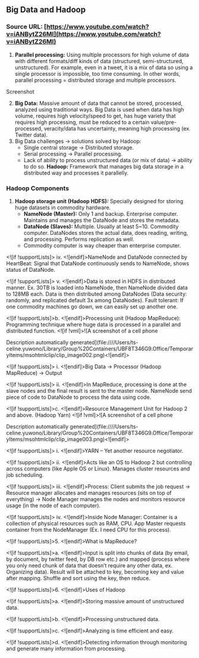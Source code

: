 ## Big Data and Hadoop

### Source URL: [https://www.youtube.com/watch?v=iANBytZ26MI](https://www.youtube.com/watch?v=iANBytZ26MI)

1. **Parallel processing:** Using multiple processors for high volume of data with different formats/diff kinds of data (structured, semi-structured, unstructured). For example, even in a tweet, it is a mix of data so using a single processor is impossible, too time consuming. In other words, parallel processing = distributed storage and multiple processors. 

Screenshot

2.  **Big Data:** Massive amount of data that cannot be stored, processed, analyzed using traditional ways. Big Data is used when data has high volume, requires high velocity/speed to get, has huge variety that requires high processing, must be reduced to a certain value/pre-processed, veracity/data has uncertainty, meaning high processing (ex. Twitter data).
3. Big Data challenges -> solutions solved by Hadoop:
	- Single central storage -> Distributed storage.
	- Serial processing -> Parallel processing.
	- Lack of ability to process unstructured data (or mix of data) -> ability to do so.
 **Hadoop:** Framework that manages big data storage in a distributed way and processes it parallelly. 

### Hadoop Components
1. **Hadoop storage unit (Hadoop HDFS):** Specially designed for storing huge datasets in commodity hardware.
	- **NameNode (Master):** Only 1 and backup. Enterprise computer. Maintains and manages the DataNode and stores the metadata.
	- **DataNode (Slaves):** Multiple. Usually at least 5~10. Commodity computer. DataNodes stores the actual data, does reading, writing, and processing. Performs replication as well.
	- Commodity computer is way cheaper than enterprise computer.

<![if !supportLists]> iv. <![endif]>NameNode and DataNode connected by HeartBeat: Signal that DataNode continuously sends to NameNode, shows status of DataNode.

<![if !supportLists]> v. <![endif]>Data is stored in HDFS in distributed manner. Ex. 30TB is loaded into NameNode, then NameNode divided data to 128MB each. Data is then distributed among DataNodes (Data security: randomly, and replicated default 3x among DataNodes). Fault tolerant: If one commodity machines go down, we can easily set up another one.

<![if !supportLists]>b. <![endif]>Processing unit (Hadoop MapReduce): Programming technique where huge data is processed in a parallel and distributed function. <![if !vml]>![A screenshot of a cell phone

Description automatically generated](file:////Users/ts-celine.yuwono/Library/Group%20Containers/UBF8T346G9.Office/TemporaryItems/msohtmlclip/clip_image002.png)<![endif]>

<![if !supportLists]> i. <![endif]>Big Data -> Processor (Hadoop MapReduce) -> Output

<![if !supportLists]> ii. <![endif]>In MapReduce, processing is done at the slave nodes and the final result is sent to the master node. NameNode send piece of code to DataNode to process the data using code.

<![if !supportLists]>c. <![endif]>Resource Management Unit for Hadoop 2 and above. (Hadoop Yarn) <![if !vml]>![A screenshot of a cell phone

Description automatically generated](file:////Users/ts-celine.yuwono/Library/Group%20Containers/UBF8T346G9.Office/TemporaryItems/msohtmlclip/clip_image003.png)<![endif]>

<![if !supportLists]> i. <![endif]>YARN – Yet another resource negotiator.

<![if !supportLists]> ii. <![endif]>Acts like an OS to Hadoop 2 but controlling across computers (like Apple OS or Linux). Manages cluster resources and job scheduling.

<![if !supportLists]> iii. <![endif]>Process: Client submits the job request -> Resource manager allocates and manages resources (sits on top of everything) -> Node Manager manages the nodes and monitors resource usage (in the node of each computer).

<![if !supportLists]> iv. <![endif]>Inside Node Manager: Container is a collection of physical resources such as RAM, CPU. App Master requests container from the NodeManager (Ex. I need CPU for this process).

<![if !supportLists]>5. <![endif]>What is MapReduce?

<![if !supportLists]>a. <![endif]>Input is split into chunks of data (by email, by document, by twitter feed, by DB row etc.) and mapped (process where you only need chunk of data that doesn’t require any other data, ex. Organizing data). Result will be attached to key, becoming key and value after mapping. Shuffle and sort using the key, then reduce.

<![if !supportLists]>6. <![endif]>Uses of Hadoop

<![if !supportLists]>a. <![endif]>Storing massive amount of unstructured data.

<![if !supportLists]>b. <![endif]>Processing unstructured data.

<![if !supportLists]>c. <![endif]>Analyzing is time efficient and easy.

<![if !supportLists]>d. <![endif]>Detecting information through monitoring and generate many information from processing.
<!--stackedit_data:
eyJoaXN0b3J5IjpbMTk0MDI5MDQ3NV19
-->
